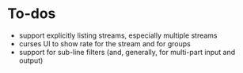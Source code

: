 # To-dos

* support explicitly listing streams, especially multiple streams
* curses UI to show rate for the stream and for groups
* support for sub-line filters (and, generally, for multi-part input and
output)



